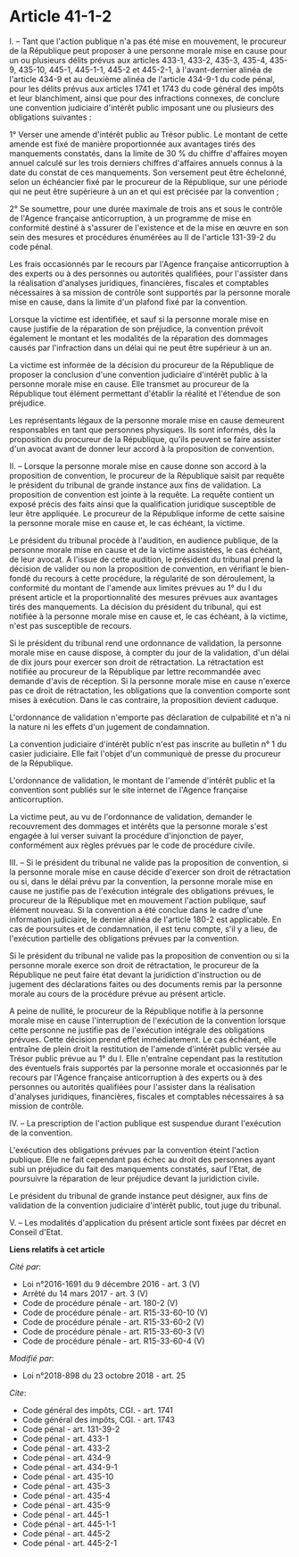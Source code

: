# Article 41-1-2

I. – Tant que l'action publique n'a pas été mise en mouvement, le procureur de la République peut proposer à une personne
morale mise en cause pour un ou plusieurs délits prévus aux articles 433-1, 433-2, 435-3, 435-4, 435-9, 435-10, 445-1,
445-1-1, 445-2 et 445-2-1, à l'avant-dernier alinéa de l'article 434-9 et au deuxième alinéa de l'article 434-9-1 du code
pénal, pour les délits prévus aux articles 1741 et 1743 du code général des impôts et leur blanchiment, ainsi que pour des
infractions connexes, de conclure une convention judiciaire d'intérêt public imposant une ou plusieurs des obligations
suivantes :

1° Verser une amende d'intérêt public au Trésor public. Le montant de cette amende est fixé de manière proportionnée aux
avantages tirés des manquements constatés, dans la limite de 30 % du chiffre d'affaires moyen annuel calculé sur les trois
derniers chiffres d'affaires annuels connus à la date du constat de ces manquements. Son versement peut être échelonné, selon
un échéancier fixé par le procureur de la République, sur une période qui ne peut être supérieure à un an et qui est précisée
par la convention ;

2° Se soumettre, pour une durée maximale de trois ans et sous le contrôle de l'Agence française anticorruption, à un
programme de mise en conformité destiné à s'assurer de l'existence et de la mise en œuvre en son sein des mesures et
procédures énumérées au II de l'article 131-39-2 du code pénal.

Les frais occasionnés par le recours par l'Agence française anticorruption à des experts ou à des personnes ou autorités
qualifiées, pour l'assister dans la réalisation d'analyses juridiques, financières, fiscales et comptables nécessaires à sa
mission de contrôle sont supportés par la personne morale mise en cause, dans la limite d'un plafond fixé par la convention.

Lorsque la victime est identifiée, et sauf si la personne morale mise en cause justifie de la réparation de son préjudice, la
convention prévoit également le montant et les modalités de la réparation des dommages causés par l'infraction dans un délai
qui ne peut être supérieur à un an.

La victime est informée de la décision du procureur de la République de proposer la conclusion d'une convention judiciaire
d'intérêt public à la personne morale mise en cause. Elle transmet au procureur de la République tout élément permettant
d'établir la réalité et l'étendue de son préjudice.

Les représentants légaux de la personne morale mise en cause demeurent responsables en tant que personnes physiques. Ils sont
informés, dès la proposition du procureur de la République, qu'ils peuvent se faire assister d'un avocat avant de donner leur
accord à la proposition de convention.

II. – Lorsque la personne morale mise en cause donne son accord à la proposition de convention, le procureur de la République
saisit par requête le président du tribunal de grande instance aux fins de validation. La proposition de convention est
jointe à la requête. La requête contient un exposé précis des faits ainsi que la qualification juridique susceptible de leur
être appliquée. Le procureur de la République informe de cette saisine la personne morale mise en cause et, le cas échéant,
la victime.

Le président du tribunal procède à l'audition, en audience publique, de la personne morale mise en cause et de la victime
assistées, le cas échéant, de leur avocat. A l'issue de cette audition, le président du tribunal prend la décision de valider
ou non la proposition de convention, en vérifiant le bien-fondé du recours à cette procédure, la régularité de son
déroulement, la conformité du montant de l'amende aux limites prévues au 1° du I du présent article et la proportionnalité
des mesures prévues aux avantages tirés des manquements. La décision du président du tribunal, qui est notifiée à la personne
morale mise en cause et, le cas échéant, à la victime, n'est pas susceptible de recours.

Si le président du tribunal rend une ordonnance de validation, la personne morale mise en cause dispose, à compter du jour de
la validation, d'un délai de dix jours pour exercer son droit de rétractation. La rétractation est notifiée au procureur de
la République par lettre recommandée avec demande d'avis de réception. Si la personne morale mise en cause n'exerce pas ce
droit de rétractation, les obligations que la convention comporte sont mises à exécution. Dans le cas contraire, la
proposition devient caduque.

L'ordonnance de validation n'emporte pas déclaration de culpabilité et n'a ni la nature ni les effets d'un jugement de
condamnation.

La convention judiciaire d'intérêt public n'est pas inscrite au bulletin n° 1 du casier judiciaire. Elle fait l'objet d'un
communiqué de presse du procureur de la République.

L'ordonnance de validation, le montant de l'amende d'intérêt public et la convention sont publiés sur le site internet de
l'Agence française anticorruption.

La victime peut, au vu de l'ordonnance de validation, demander le recouvrement des dommages et intérêts que la personne
morale s'est engagée à lui verser suivant la procédure d'injonction de payer, conformément aux règles prévues par le code de
procédure civile.

III. – Si le président du tribunal ne valide pas la proposition de convention, si la personne morale mise en cause décide
d'exercer son droit de rétractation ou si, dans le délai prévu par la convention, la personne morale mise en cause ne
justifie pas de l'exécution intégrale des obligations prévues, le procureur de la République met en mouvement l'action
publique, sauf élément nouveau. Si la convention a été conclue dans le cadre d'une information judiciaire, le dernier alinéa
de l'article 180-2 est applicable. En cas de poursuites et de condamnation, il est tenu compte, s'il y a lieu, de l'exécution
partielle des obligations prévues par la convention.

Si le président du tribunal ne valide pas la proposition de convention ou si la personne morale exerce son droit de
rétractation, le procureur de la République ne peut faire état devant la juridiction d'instruction ou de jugement des
déclarations faites ou des documents remis par la personne morale au cours de la procédure prévue au présent article.

A peine de nullité, le procureur de la République notifie à la personne morale mise en cause l'interruption de l'exécution de
la convention lorsque cette personne ne justifie pas de l'exécution intégrale des obligations prévues. Cette décision prend
effet immédiatement. Le cas échéant, elle entraîne de plein droit la restitution de l'amende d'intérêt public versée au
Trésor public prévue au 1° du I. Elle n'entraîne cependant pas la restitution des éventuels frais supportés par la personne
morale et occasionnés par le recours par l'Agence française anticorruption à des experts ou à des personnes ou autorités
qualifiées pour l'assister dans la réalisation d'analyses juridiques, financières, fiscales et comptables nécessaires à sa
mission de contrôle.

IV. – La prescription de l'action publique est suspendue durant l'exécution de la convention.

L'exécution des obligations prévues par la convention éteint l'action publique. Elle ne fait cependant pas échec au droit des
personnes ayant subi un préjudice du fait des manquements constatés, sauf l'Etat, de poursuivre la réparation de leur
préjudice devant la juridiction civile.

Le président du tribunal de grande instance peut désigner, aux fins de validation de la convention judiciaire d'intérêt
public, tout juge du tribunal.

V. – Les modalités d'application du présent article sont fixées par décret en Conseil d'Etat.

**Liens relatifs à cet article**

_Cité par_:

  - Loi n°2016-1691 du 9 décembre 2016 - art. 3 (V)
  - Arrêté du 14 mars 2017 - art. 3 (V)
  - Code de procédure pénale - art. 180-2 (V)
  - Code de procédure pénale - art. R15-33-60-10 (V)
  - Code de procédure pénale - art. R15-33-60-2 (V)
  - Code de procédure pénale - art. R15-33-60-3 (V)
  - Code de procédure pénale - art. R15-33-60-4 (V)

_Modifié par_:

  - Loi n°2018-898 du 23 octobre 2018 - art. 25

_Cite_:

  - Code général des impôts, CGI. - art. 1741
  - Code général des impôts, CGI. - art. 1743
  - Code pénal - art. 131-39-2
  - Code pénal - art. 433-1
  - Code pénal - art. 433-2
  - Code pénal - art. 434-9
  - Code pénal - art. 434-9-1
  - Code pénal - art. 435-10
  - Code pénal - art. 435-3
  - Code pénal - art. 435-4
  - Code pénal - art. 435-9
  - Code pénal - art. 445-1
  - Code pénal - art. 445-1-1
  - Code pénal - art. 445-2
  - Code pénal - art. 445-2-1
